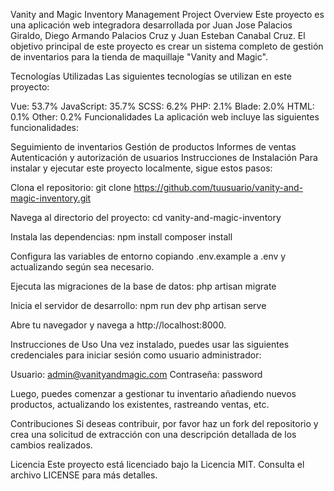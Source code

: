 Vanity and Magic Inventory Management
Project Overview
Este proyecto es una aplicación web integradora desarrollada por Juan Jose Palacios Giraldo, Diego Armando Palacios Cruz y Juan Esteban Canabal Cruz. El objetivo principal de este proyecto es crear un sistema completo de gestión de inventarios para la tienda de maquillaje "Vanity and Magic".

Tecnologías Utilizadas
Las siguientes tecnologías se utilizan en este proyecto:

Vue: 53.7%
JavaScript: 35.7%
SCSS: 6.2%
PHP: 2.1%
Blade: 2.0%
HTML: 0.1%
Other: 0.2%
Funcionalidades
La aplicación web incluye las siguientes funcionalidades:

Seguimiento de inventarios
Gestión de productos
Informes de ventas
Autenticación y autorización de usuarios
Instrucciones de Instalación
Para instalar y ejecutar este proyecto localmente, sigue estos pasos:

Clona el repositorio: git clone https://github.com/tuusuario/vanity-and-magic-inventory.git

Navega al directorio del proyecto: cd vanity-and-magic-inventory

Instala las dependencias: npm install composer install

Configura las variables de entorno copiando .env.example a .env y actualizando según sea necesario.

Ejecuta las migraciones de la base de datos: php artisan migrate

Inicia el servidor de desarrollo: npm run dev php artisan serve

Abre tu navegador y navega a http://localhost:8000.

Instrucciones de Uso
Una vez instalado, puedes usar las siguientes credenciales para iniciar sesión como usuario administrador:

Usuario: admin@vanityandmagic.com Contraseña: password

Luego, puedes comenzar a gestionar tu inventario añadiendo nuevos productos, actualizando los existentes, rastreando ventas, etc.

Contribuciones
Si deseas contribuir, por favor haz un fork del repositorio y crea una solicitud de extracción con una descripción detallada de los cambios realizados.

Licencia
Este proyecto está licenciado bajo la Licencia MIT. Consulta el archivo LICENSE para más detalles.

